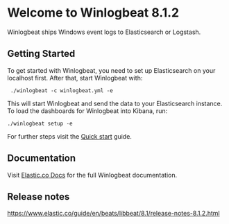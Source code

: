 # Welcome to Winlogbeat 8.1.2

Winlogbeat ships Windows event logs to Elasticsearch or Logstash.

## Getting Started

To get started with Winlogbeat, you need to set up Elasticsearch on
your localhost first. After that, start Winlogbeat with:

     ./winlogbeat -c winlogbeat.yml -e

This will start Winlogbeat and send the data to your Elasticsearch
instance. To load the dashboards for Winlogbeat into Kibana, run:

    ./winlogbeat setup -e

For further steps visit the
[Quick start](https://www.elastic.co/guide/en/beats/winlogbeat/8.1/winlogbeat-installation-configuration.html) guide.

## Documentation

Visit [Elastic.co Docs](https://www.elastic.co/guide/en/beats/winlogbeat/8.1/index.html)
for the full Winlogbeat documentation.

## Release notes

https://www.elastic.co/guide/en/beats/libbeat/8.1/release-notes-8.1.2.html
